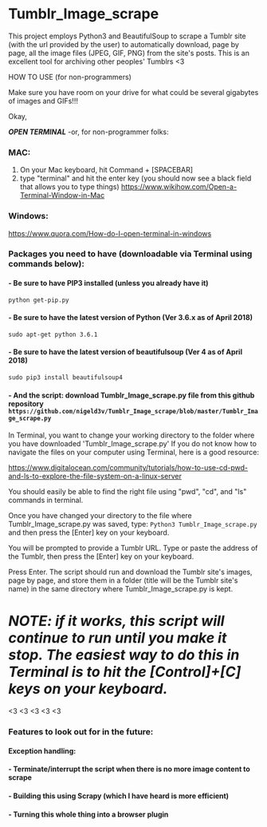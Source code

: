# Tumblr_Image_scrape
This project employs Python3 and BeautifulSoup to scrape a Tumblr site (with the url provided by the user) to automatically download, page by page, all the image files (JPEG, GIF, PNG) from the site's posts. This is an excellent tool for archiving other peoples' Tumblrs <3

HOW TO USE (for non-programmers)

Make sure you have room on your drive for what could be several gigabytes of images and GIFs!!!

Okay,

***OPEN TERMINAL*** 
-or, for non-programmer folks:
### MAC:
1. On your Mac keyboard, hit Command + [SPACEBAR]
2. type "terminal" and hit the enter key (you should now see a black field that allows you to type things)
https://www.wikihow.com/Open-a-Terminal-Window-in-Mac

### Windows:
https://www.quora.com/How-do-I-open-terminal-in-windows

### Packages you need to have (downloadable via Terminal using commands below):

#### - Be sure to have PIP3 installed (unless you already have it)
```python get-pip.py```

#### - Be sure to have the latest version of Python (Ver 3.6.x as of April 2018)
```sudo apt-get python 3.6.1```

#### - Be sure to have the latest version of beautifulsoup (Ver 4 as of April 2018)
```sudo pip3 install beautifulsoup4```

#### - And the script: download Tumblr_Image_scrape.py file from this github repository ```https://github.com/nigeld3v/Tumblr_Image_scrape/blob/master/Tumblr_Image_scrape.py```

In Terminal, you want to change your working directory to the folder where you have downloaded 'Tumblr_Image_scrape.py'
If you do not know how to navigate the files on your computer using Terminal, here is a good resource:

https://www.digitalocean.com/community/tutorials/how-to-use-cd-pwd-and-ls-to-explore-the-file-system-on-a-linux-server

You should easily be able to find the right file using "pwd", "cd", and "ls" commands in terminal.

Once you have changed your directory to the file where Tumblr_Image_scrape.py was saved, type:
```Python3 Tumblr_Image_scrape.py```
and then press the [Enter] key on your keyboard.

You will be prompted to provide a Tumblr URL. Type or paste the address of the Tumblr, then press the [Enter] key on your keyboard.
  
Press Enter. The script should run and download the Tumblr site's images, page by page, and store them in a folder (title will be the Tumblr site's name) in the same directory where Tumblr_Image_scrape.py is kept.

# ***NOTE: if it works, this script will continue to run until you make it stop. The easiest way to do this in Terminal is to hit the [Control]+[C] keys on your keyboard.***

<3 <3 <3 <3 <3
### Features to look out for in the future:
#### Exception handling:
#### - Terminate/interrupt the script when there is no more image content to scrape
#### - Building this using Scrapy (which I have heard is more efficient)
#### - Turning this whole thing into a browser plugin
